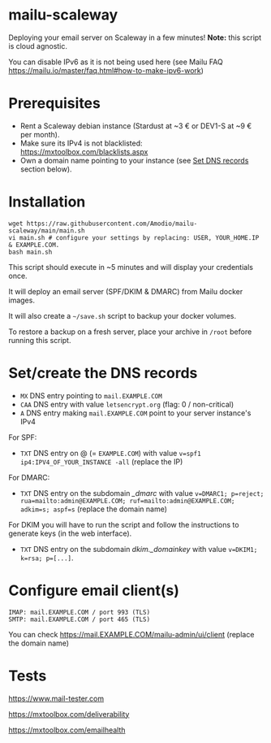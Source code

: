 # mailu-scaleway
Deploying your email server on Scaleway in a few minutes! **Note:** this script is cloud agnostic.

You can disable IPv6 as it is not being used here (see Mailu FAQ
https://mailu.io/master/faq.html#how-to-make-ipv6-work)

# Prerequisites
- Rent a Scaleway debian instance (Stardust at ~3 € or DEV1-S at ~9 € per month).
- Make sure its IPv4 is not blacklisted: https://mxtoolbox.com/blacklists.aspx
- Own a domain name pointing to your instance (see [Set DNS records](README.md#set-dns-records) section below).

# Installation
```
wget https://raw.githubusercontent.com/Amodio/mailu-scaleway/main/main.sh
vi main.sh # configure your settings by replacing: USER, YOUR_HOME.IP & EXAMPLE.COM.
bash main.sh
```

This script should execute in ~5 minutes and will display your credentials once.

It will deploy an email server (SPF/DKIM & DMARC) from Mailu docker images.


It will also create a `~/save.sh` script to backup your docker volumes.

To restore a backup on a fresh server, place your archive in `/root` before running this script.

# Set/create the DNS records
- `MX`  DNS entry pointing to `mail.EXAMPLE.COM`
- `CAA` DNS entry with value `letsencrypt.org` (flag: 0 / non-critical)
- `A`   DNS entry making `mail.EXAMPLE.COM` point to your server instance's IPv4

For SPF:
- `TXT` DNS entry on @ (= `EXAMPLE.COM`) with value `v=spf1 ip4:IPV4_OF_YOUR_INSTANCE -all` (replace the IP)

For DMARC:
- `TXT` DNS entry on the subdomain *_dmarc* with value `v=DMARC1; p=reject; rua=mailto:admin@EXAMPLE.COM; ruf=mailto:admin@EXAMPLE.COM; adkim=s; aspf=s` (replace the domain name)

For DKIM you will have to run the script and follow the instructions to generate keys (in the web interface).
- `TXT` DNS entry on the subdomain *dkim._domainkey* with value `v=DKIM1; k=rsa; p=[...]`.

# Configure email client(s)
```
IMAP: mail.EXAMPLE.COM / port 993 (TLS)
SMTP: mail.EXAMPLE.COM / port 465 (TLS)
```
You can check https://mail.EXAMPLE.COM/mailu-admin/ui/client (replace the domain name)

# Tests
https://www.mail-tester.com

https://mxtoolbox.com/deliverability

https://mxtoolbox.com/emailhealth
